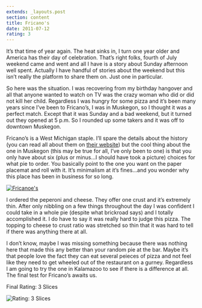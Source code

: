 ```yaml
---
extends: _layouts.post
section: content
title: Fricano's
date: 2011-07-12
rating: 3
---
```


It’s that time of year again. The heat sinks in, I turn one year older and America has their day of celebration. That’s right folks, fourth of July weekend came and went and all I have is a story about Sunday afternoon well spent. Actually I have handful of stories about the weekend but this isn’t really the platform to share them on. Just one in particular.

So here was the situation. I was recovering from my birthday hangover and all that anyone wanted to watch on TV was the crazy woman who did or did not kill her child. Regardless I was hungry for some pizza and it’s been many years since I’ve been to Fricano’s, I was in Muskegon, so I thought it was a perfect match. Except that it was Sunday and a bad weekend, but it turned out they opened at 5 p.m. So I rounded up some takers and it was off to downtown Muskegon.

Fricano’s is a West Michigan staple. I’ll spare the details about the history (you can read all about them on [their website](http://www.fricanospizza.com/)) but the cool thing about the one in Muskegon (this may be true for all, I’ve only been to one) is that you only have about six (plus or minus…I should have took a picture) choices for what pie to order. You basically point to the one you want on the paper placemat and roll with it. It’s minimalism at it’s fines…and you wonder why this place has been in business for so long.

[![Fricanoe's](http://farm7.static.flickr.com/6028/5914408028_43c2dd4ff5.jpg)](http://www.flickr.com/photos/joefearnley/5914408028/ "Fricanoe's by joefearnley, on Flickr")

I ordered the peperoni and cheese. They offer one crust and it’s extremely thin. After only nibbling on a few things throughout the day I was confident I could take in a whole pie (despite what brickroad says) and I totally accomplished it. I do have to say it was really hard to judge this pizza. The topping to cheese to crust ratio was stretched so thin that it was hard to tell if there was anything there at all.

I don’t know, maybe I was missing something because there was nothing here that made this any better than your random pie at the bar. Maybe it’s that people love the fact they can eat several peieces of pizza and not feel like they need to get wheeled out of the restaurant on a gurney. Regardless I am going to try the one in Kalamazoo to see if there is a difference at all. The final test for Fricano’s awaits us.

Final Rating: 3 Slices

![Rating: 3 Slices](/assets/img/pizza3_sm.jpg)